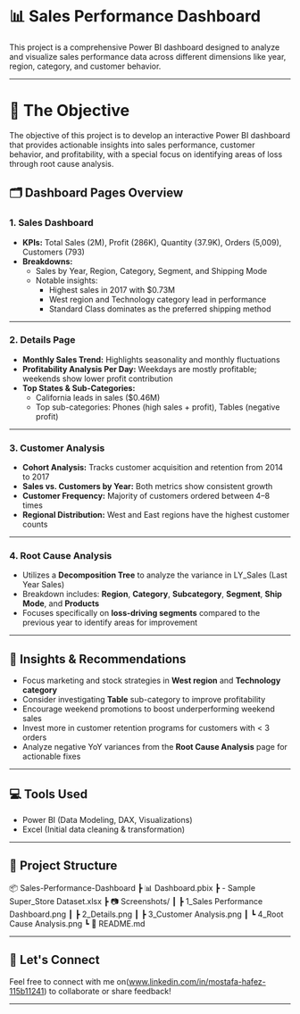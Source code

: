 # 📊 Sales Performance Dashboard

This project is a comprehensive Power BI dashboard designed to analyze and visualize sales performance data across different dimensions like year, region, category, and customer behavior.

---

# 📌 The Objective
The objective of this project is to develop an interactive Power BI dashboard that provides actionable insights into sales performance, customer behavior, and profitability, with a special focus on identifying areas of loss through root cause analysis.

## 🗂️ Dashboard Pages Overview

### 1. **Sales Dashboard**
- **KPIs:** Total Sales (2M), Profit (286K), Quantity (37.9K), Orders (5,009), Customers (793)
- **Breakdowns:**
  - Sales by Year, Region, Category, Segment, and Shipping Mode
  - Notable insights:
    - Highest sales in 2017 with $0.73M
    - West region and Technology category lead in performance
    - Standard Class dominates as the preferred shipping method

---

### 2. **Details Page**
- **Monthly Sales Trend:** Highlights seasonality and monthly fluctuations
- **Profitability Analysis Per Day:** Weekdays are mostly profitable; weekends show lower profit contribution
- **Top States & Sub-Categories:**
  - California leads in sales ($0.46M)
  - Top sub-categories: Phones (high sales + profit), Tables (negative profit)

---

### 3. **Customer Analysis**
- **Cohort Analysis:** Tracks customer acquisition and retention from 2014 to 2017
- **Sales vs. Customers by Year:** Both metrics show consistent growth
- **Customer Frequency:** Majority of customers ordered between 4–8 times
- **Regional Distribution:** West and East regions have the highest customer counts

---

### 4. **Root Cause Analysis**
- Utilizes a **Decomposition Tree** to analyze the variance in LY_Sales (Last Year Sales)
- Breakdown includes: **Region**, **Category**, **Subcategory**, **Segment**, **Ship Mode**, and **Products**
- Focuses specifically on **loss-driving segments** compared to the previous year to identify areas for improvement

---

## 📌 Insights & Recommendations
- Focus marketing and stock strategies in **West region** and **Technology category**
- Consider investigating **Table** sub-category to improve profitability
- Encourage weekend promotions to boost underperforming weekend sales
- Invest more in customer retention programs for customers with < 3 orders
- Analyze negative YoY variances from the **Root Cause Analysis** page for actionable fixes

---

## 💻 Tools Used
- Power BI (Data Modeling, DAX, Visualizations)
- Excel (Initial data cleaning & transformation)

---

## 📁 Project Structure
📦 Sales-Performance-Dashboard
┣ 📊 Dashboard.pbix
┣ - Sample Super_Store Dataset.xlsx
┣ 📷 Screenshots/
┃ ┣ 1_Sales Performance Dashboard.png
┃ ┣ 2_Details.png
┃ ┣ 3_Customer Analysis.png
┃ ┗ 4_Root Cause Analysis.png
┗ 🧾 README.md


---

## 🤝 Let's Connect
Feel free to connect with me on(www.linkedin.com/in/mostafa-hafez-115b11241)  to collaborate or share feedback!

---

